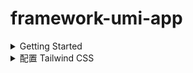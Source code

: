 # framework-umi-app

<!-- Getting Started -->
<details>
<summary>Getting Started</summary>

### Install dependencies,

``` bash
npm install
```

### Start the dev server,

``` bash
npm run start
```
</details>

<!-- 配置 Tailwind CSS -->
<details>
<summary>配置 Tailwind CSS</summary>

### 安装兼容 PostCSS7 版本的 Tailwind CSS
```bash
npm install --save-dev tailwindcss@npm:@tailwindcss/postcss7-compat
```

### 配置文件
`.umirc.ts`
``` js
extraPostCSSPlugins: [
  require('tailwindcss')({
    config: './tailwind.config.ts',
  }),
],
```

`tailwind.config.ts`
``` ts
/** @type {import('tailwindcss').Config} */
module.exports = {
  content: ['./src/**/*.{js,jsx,ts,tsx}'],
  theme: {
    extend: {},
  },
  plugins: [],
};
```

## 全局引入
`./src/global.less`
``` less
@tailwind utilities;
```

## 使用方法
`./src/pages/index.tsx`
``` tsx
<h1 className="text-3xl font-bold underline">
  Hello world!
</h1>
```

## 问题解决

```
问：
引入@tailwind utilities; 编辑器警告 Unknown at rule @tailwindcss(unknownAtRules)

答：
`.vscode/settings.json`
{
  "less.lint.unknownAtRules": "ignore"
}
```
</details>

<!-- <details>
<summary>Summary</summary>
</details> -->